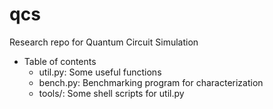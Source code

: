 # qcs
Research repo for Quantum Circuit Simulation

- Table of contents
    - util.py: Some useful functions
    - bench.py: Benchmarking program for characterization
    - tools/: Some shell scripts for util.py
